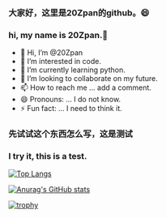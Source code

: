 ### 大家好，这里是20Zpan的github。😄   
### hi, my name is 20Zpan.👋   

- 👋 Hi, I’m @20Zpan
- 👀 I’m interested in code.
- 🌱 I’m currently learning python.
- 💞️ I’m looking to collaborate on my future.
- 📫 How to reach me ... add a comment.
- 😄 Pronouns: ... I do not know.
- ⚡ Fun fact: ... I need to think it.
   
### 先试试这个东西怎么写，这是测试
### I try it, this is a test.

[![Top Langs](https://github-readme-stats.vercel.app/api/top-langs/?username=20Zpan)](https://github.com/anuraghazra/github-readme-stats)

[![Anurag's GitHub stats](https://github-readme-stats.vercel.app/api?username=20Zpan&show_icons=true&theme=catppuccin_latte)](https://github.com/anuraghazra/github-readme-stats)

<!--
[![Readme Card](https://github-readme-stats.vercel.app/api/pin/?username=20Zpan&repo=ypgf)](https://github.com/anuraghazra/github-readme-stats)
[![Readme Card](https://github-readme-stats.vercel.app/api/pin/?username=20Zpan&repo=20Zpan)](https://github.com/anuraghazra/github-readme-stats)
-->

<!---
20Zpan/20Zpan is a ✨ special ✨ repository because its `README.md` (this file) appears on your GitHub profile.
You can click the Preview link to take a look at your changes.
--->

<!---
测试一下注释，注释是不会显示的
--->

[![trophy](https://github-profile-trophy.vercel.app/?username=20Zpan&rank=AAA,AA,A,B,C,SSS,SS,S,SECRET,UNKNOWN)](https://github.com/ryo-ma/github-profile-trophy)
